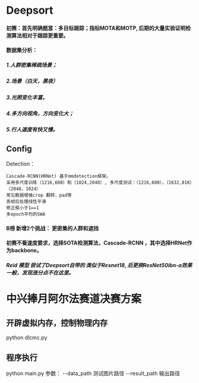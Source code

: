 # Deepsort
#### 初赛：首先明确题意：多目标跟踪；指标MOTA和MOTP, 后期的大量实验证明检测算法相对于跟踪更重要。
#### 数据集分析：
##### 1.人群密集稀疏场景；
##### 2.场景（白天，黑夜）
##### 3.光照变化丰富。
##### 4.多方向视角，方向变化大；
##### 5.行人速度有快又慢。
## Config

Detection：

    Cascade-RCNN(HRNet) 基于mmdetection框架。
    采用多尺度训练（1216,608）和（1024,2048）, 多尺度测试：（1216,608），（1632,816）（2048，1024）
    常见数据增强crop 翻转，pad等
    丢帧后处理线性平滑
    修正框小于1==1
    多epoch平均的SWA

#### B榜 新增2个挑战： 更密集的人群和遮挡

#### 初赛不看速度要求，选择SOTA检测算法，Cascade-RCNN ，其中选择HRNet作为backbone。
##### Reid 模型 尝试了Deepsort自带的 类似于Resnet18, 后更换ResNet50ibn-a效果一般，发现涨分点不在这里。

# 中兴捧月阿尔法赛道决赛方案
## 开辟虚拟内存，控制物理内存
  python dlcmc.py 
## 程序执行
  python main.py
参数： --data_path  测试图片路径
	   --result_path  输出路径
